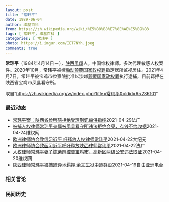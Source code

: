 ```yaml
---
layout: post
title: "常玮平"
date: 1989-06-04
author: 维基百科
from: https://zh.wikipedia.org/wiki/%E5%B8%B8%E7%8E%AE%E5%B9%B3
tags: [ 常玮平, 维基百科 ]
categories: [ 常玮平 ]
photo: https://i.imgur.com/IET7NYh.jpeg
comments: true
---
```

<div class="mw-parser-output">
<p><b>常玮平</b>（1984年4月14日<span class="useeditintro" title="Template:BLP editintro">－</span>），<a href="/wiki/%E9%99%95%E8%A5%BF" class="mw-redirect" title="陕西">陕西</a><a href="/wiki/%E5%87%A4%E7%BF%94" class="mw-redirect" title="凤翔">凤翔</a>人，中国维权律师。多次代理敏感人权案件。2020年10月，常玮平被控<a href="/wiki/%E7%85%BD%E5%8A%A8%E9%A2%A0%E8%A6%86%E5%9B%BD%E5%AE%B6%E6%94%BF%E6%9D%83%E7%BD%AA" title="煽动颠覆国家政权罪">煽动颠覆国家政权罪</a>指定居所监视居住。2021年4月7日，常玮平被宝鸡市检察院批准以涉嫌<a href="/wiki/%E9%A2%A0%E8%A6%86%E5%9B%BD%E5%AE%B6%E6%94%BF%E6%9D%83%E7%BD%AA" title="颠覆国家政权罪">颠覆国家政权罪</a>执行逮捕，目前羁押在陕西省宝鸡市凤县看守所。
</p>
</div><noscript><img src="//zh.wikipedia.org/wiki/Special:CentralAutoLogin/start?type=1x1" alt="" title="" width="1" height="1" style="border: none; position: absolute;"></noscript>
<div class="printfooter">取自“<a dir="ltr" href="https://zh.wikipedia.org/w/index.php?title=常玮平&amp;oldid=65236101">https://zh.wikipedia.org/w/index.php?title=常玮平&amp;oldid=65236101</a>”</div><div id="recent-news"><h3>最近动态</h3><ul><li><a href="https://nodebe4.github.io/waimei/2021-04-29/%E5%B8%B8%E7%8E%AE%E5%B9%B3%E6%A1%88-%E9%99%95%E8%A5%BF%E7%9C%81%E6%A3%80%E5%AF%9F%E9%99%A2%E6%8B%92%E7%BB%9D%E5%8F%97%E7%90%86%E5%88%91%E8%AE%AF%E9%80%BC%E4%BE%9B%E6%8C%87%E6%8E%A7" title="常玮平案：陕西省检察院拒绝受理刑讯逼供指控—— 29/04/2021 - 17:57 不过，陈紫鹃在网上上传了检察院墙上悬挂的申诉管辖范围与受理条件，上面明确规定刑讯逼供属于检察院管辖范围。检察...">常玮平案：陕西省检察院拒绝受理刑讯逼供指控</a><time>2021-04-29</time><a class="tag">法广</a></li>
<li><a href="https://nodebe4.github.io/waimei/2021-04-24/%E8%A2%AB%E6%8D%95%E4%BA%BA%E6%9D%83%E5%BE%8B%E5%B8%88%E5%B8%B8%E7%8E%AE%E5%B9%B3%E4%BA%B2%E5%B1%9E%E8%A2%AB%E5%87%A4%E5%8E%BF%E7%9C%8B%E5%AE%88%E6%89%80%E8%BF%9D%E6%B3%95%E6%8B%92%E7%BB%9D%E4%BC%9A%E8%A7%81-%E5%AD%98%E9%92%B1%E4%B8%8D%E7%BB%99%E6%94%B6%E6%8D%AE" title="被捕人权律师常玮平亲属被凤县看守所违法拒绝会见，存钱不给收据—— （维权网信息中心报道）2021年4月24日，本网获悉：2021年4月21日，被捕的人权律师常玮平的岳父母，去凤县看守所，要求会见...">被捕人权律师常玮平亲属被凤县看守所违法拒绝会见，存钱不给收据</a><time>2021-04-24</time><a class="tag">维权网</a></li>
<li><a href="https://nodebe4.github.io/waimei/2021-04-22/%E6%AC%A7%E6%B4%B2%E5%BE%8B%E5%B8%88%E5%8D%8F%E4%BC%9A%E8%87%B4%E4%BF%A1%E4%B9%A0%E8%BF%91%E5%B9%B3-%E5%90%81%E9%87%8A%E6%94%BE%E4%BA%BA%E6%9D%83%E5%BE%8B%E5%B8%88%E5%B8%B8%E7%8E%AE%E5%B9%B3" title="欧洲律师协会致信习近平 吁释放人权律师常玮平—— 【大纪元2021年04月23日讯】（大纪元记者张玉洁综合报导）因言获罪的陕西人权律师常玮平曾被当局两次监视居住，期间被施以酷刑，4月初被当局发出...">欧洲律师协会致信习近平 吁释放人权律师常玮平</a><time>2021-04-22</time><a class="tag">大纪元</a></li>
<li><a href="https://nodebe4.github.io/waimei/2021-04-22/%E6%AC%A7%E6%B4%B2%E5%BE%8B%E5%B8%88%E5%8D%8F%E4%BC%9A%E8%87%B4%E5%87%BD%E4%B9%A0%E8%BF%91%E5%B9%B3%E5%91%BC%E5%90%81%E9%87%8A%E6%94%BE%E9%99%95%E8%A5%BF%E5%BE%8B%E5%B8%88%E5%B8%B8%E7%8E%AE%E5%B9%B3" title="欧洲律师协会致函习近平呼吁释放陕西律师常玮平—— 22/04/2021 - 12:26 欧洲律师协会4月20日在其网站再度发表致中国主席习近平的公开信，呼吁习近平本着联合国《有关律师作用的基本原...">欧洲律师协会致函习近平呼吁释放陕西律师常玮平</a><time>2021-04-22</time><a class="tag">法广</a></li>
<li><a href="https://nodebe4.github.io/waimei/2021-04-20/%E4%BA%BA%E6%9D%83%E5%BE%8B%E5%B8%88%E5%B8%B8%E7%8E%AE%E5%B9%B3%E5%A6%BB%E5%AD%90%E9%99%88%E7%B4%AB%E9%B9%83%E6%8E%A7%E5%91%8A%E5%AE%9D%E9%B8%A1%E5%B8%82-%E9%AB%98%E6%96%B0%E5%8C%BA%E4%B8%A4%E7%BA%A7%E5%85%AC%E5%AE%89%E8%BF%9D%E6%B3%95%E5%8F%96%E8%AF%81" title="人权律师常玮平妻子陈紫鹃控告宝鸡市、高新区两级公安违法取证—— （维权网信息中心报道）2021年4月20日，本网获悉：近日，被当局以“颠覆国家政权罪”批捕的陕西人权律师常玮平之妻陈紫鹃，针对宝鸡...">人权律师常玮平妻子陈紫鹃控告宝鸡市、高新区两级公安违法取证</a><time>2021-04-20</time><a class="tag">维权网</a></li>
<li><a href="https://nodebe4.github.io/waimei/2021-04-19/%E9%99%95%E8%A5%BF%E5%BE%8B%E5%B8%88%E5%B8%B8%E7%8E%AE%E5%B9%B3%E8%A2%AB%E6%8D%95%E9%81%AD%E5%BC%82%E5%9C%B0%E7%BE%81%E6%8A%BC-%E4%BD%99%E6%96%87%E7%94%9F%E7%8B%B1%E4%B8%AD%E9%81%AD%E7%BE%A4%E6%AE%B4" title="陕西律师常玮平被捕遭异地羁押 余文生狱中遭群殴—— 卷入“厦门聚会案”的陕西维权律师常玮平，因涉嫌“颠覆国家政权”被正式逮捕，目前羁押在远离宝鸡市的看守所。家属谴责当局滥用职权。而因为“颠覆”罪...">陕西律师常玮平被捕遭异地羁押  余文生狱中遭群殴</a><time>2021-04-19</time><a class="tag">自由亚洲电台</a></li>
</ul></div><div id="open-opinion"><h3>相关言论</h3><ul></ul></div><div id="mjls-record"><h3>民间历史</h3><ul></ul></div>